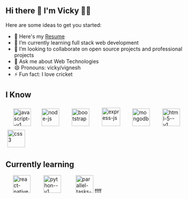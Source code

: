 ## Hi there 👋 I'm Vicky 👩‍💻

Here are some ideas to get you started:

- 🔭 Here's my [Resume](vignesh_resume.docx)
- 🌱 I’m currently learning full stack web development
- 👯 I’m looking to collaborate on open source projects and professional projects
- 💬 Ask me about Web Technologies
- 😄 Pronouns: vicky/vignesh
- ⚡ Fun fact: I love cricket 

## I Know

&nbsp;&nbsp;&nbsp;&nbsp;<img width="48" height="48" style="margin:5px;" src="https://img.icons8.com/color/48/javascript--v1.png" alt="javascript--v1"/>&nbsp;&nbsp;&nbsp;&nbsp;   <img width="48" height="48" style="margin:5px;" src="https://img.icons8.com/fluency/48/node-js.png" alt="node-js"/> &nbsp;&nbsp;&nbsp;&nbsp;    <img width="48" height="48" src="https://img.icons8.com/color-glass/48/bootstrap.png" style="margin:5px;" alt="bootstrap"/> &nbsp;&nbsp;&nbsp;&nbsp;  <img width="50" height="50" style="margin:5px;" src="https://img.icons8.com/ios/50/express-js.png" alt="express-js"/> &nbsp;&nbsp;&nbsp;&nbsp;  <img width="48" height="48" style="margin:5px;" src="https://img.icons8.com/color/48/mongodb.png" alt="mongodb"/>  &nbsp;&nbsp;&nbsp;&nbsp;  <img width="48" height="48" style="margin:5px;" src="https://img.icons8.com/color/48/html-5--v1.png" alt="html-5--v1"/>  &nbsp;&nbsp;&nbsp;&nbsp;  <img width="48" height="48" style="margin:5px;" src="https://img.icons8.com/color/48/css3.png" alt="css3"/>

## Currently learning 

&nbsp;&nbsp;&nbsp;&nbsp; <img width="48" height="48" src="https://img.icons8.com/color/48/react-native.png" alt="react-native"/>&nbsp;&nbsp;&nbsp;&nbsp;&nbsp;&nbsp;&nbsp;&nbsp;   <img width="48" height="48" src="https://img.icons8.com/color/48/python--v1.png" alt="python--v1"/>  &nbsp;&nbsp;&nbsp;&nbsp;&nbsp;&nbsp;&nbsp;&nbsp;  <img width="48" height="48" src="https://img.icons8.com/fluency/48/parallel-tasks--v1.png" alt="parallel-tasks--v1"/>
ffff